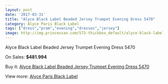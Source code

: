 ```yaml
---
layout: post
date: '2017-03-31'
title: "Alyce Black Label Beaded Jersey Trumpet Evening Dress 5470"
category: Alyce Paris Black Label
tags: ["dress","prom","evening","dresses","jersey"]
image: http://img.princessan.com/573-thickbox_default/alyce-black-label-beaded-jersey-trumpet-evening-dress-5470.jpg
---
```

Alyce Black Label Beaded Jersey Trumpet Evening Dress 5470

On Sales: **$481.994**
<a href="https://www.princessan.com/en/alyce-paris-black-label/279-alyce-black-label-beaded-jersey-trumpet-evening-dress-5470.html"><amp-img layout="responsive" width="600" height="600" src="//img.princessan.com/573-thickbox_default/alyce-black-label-beaded-jersey-trumpet-evening-dress-5470.jpg" alt="Alyce Black Label Beaded Jersey Trumpet Evening Dress 5470 0" /></a>
<a href="https://www.princessan.com/en/alyce-paris-black-label/279-alyce-black-label-beaded-jersey-trumpet-evening-dress-5470.html"><amp-img layout="responsive" width="600" height="600" src="//img.princessan.com/574-thickbox_default/alyce-black-label-beaded-jersey-trumpet-evening-dress-5470.jpg" alt="Alyce Black Label Beaded Jersey Trumpet Evening Dress 5470 1" /></a>

Buy it: [Alyce Black Label Beaded Jersey Trumpet Evening Dress 5470](https://www.princessan.com/en/alyce-paris-black-label/279-alyce-black-label-beaded-jersey-trumpet-evening-dress-5470.html "Alyce Black Label Beaded Jersey Trumpet Evening Dress 5470")

View more: [Alyce Paris Black Label](https://www.princessan.com/en/5-alyce-paris-black-label "Alyce Paris Black Label")